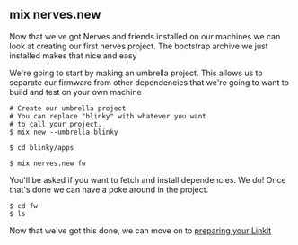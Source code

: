 ## mix nerves.new


Now that we've got Nerves and friends installed on our machines we can look at creating our first nerves project. The bootstrap archive we just installed makes that nice and easy

We're going to start by making an umbrella project. This allows us to separate our firmware from other dependencies that we're going to want to build and test on your own machine

```
# Create our umbrella project
# You can replace "blinky" with whatever you want
# to call your project.
$ mix new --umbrella blinky

$ cd blinky/apps

$ mix nerves.new fw
```

You'll be asked if you want to fetch and install dependencies. We do! Once that's done we can have a poke around in the project.

```
$ cd fw
$ ls
```

Now that we've got this done, we can move on to [preparing your Linkit](02_prepare_linkit)
